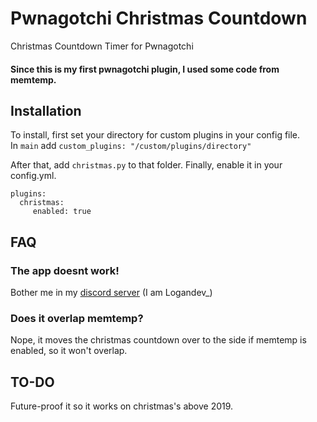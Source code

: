 # Pwnagotchi Christmas Countdown

Christmas Countdown Timer for Pwnagotchi

#### Since this is my first pwnagotchi plugin, I used some code from memtemp.

## Installation

To install, first set your directory for custom plugins in your config file.  
In `main` add `custom_plugins: "/custom/plugins/directory"`

After that, add `christmas.py` to that folder.
Finally, enable it in your config.yml.  

    plugins:
      christmas:
         enabled: true

## FAQ

### The app doesnt work!

Bother me in my [discord server](https://discord.gg/VuhvYRz) (I am Logandev\_)

### Does it overlap memtemp?

Nope, it moves the christmas countdown over to the side if memtemp is enabled, so it won't overlap.

## TO-DO

Future-proof it so it works on christmas's above 2019.
